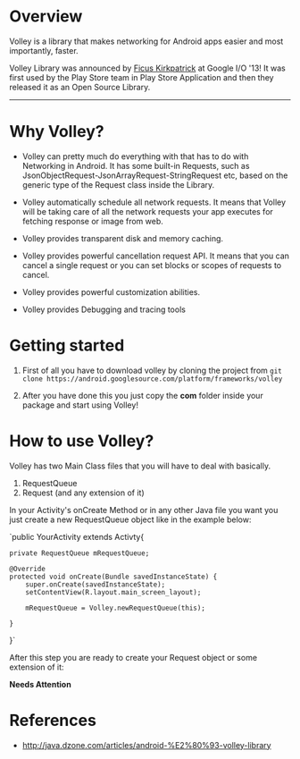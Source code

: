 # Overview

Volley is a library that makes networking for Android apps easier and most importantly, faster.

Volley Library was announced by [Ficus Kirkpatrick](https://plus.google.com/+FicusKirkpatrick) at Google I/O '13!
It was first used by the Play Store team in Play Store Application and then they released it as an Open Source Library.

***

# Why Volley?

* Volley can pretty much do everything with that has to do with Networking in Android.
It has some built-in Requests, such as JsonObjectRequest-JsonArrayRequest-StringRequest etc, based on the generic type of the Request<T> class inside the Library. 

* Volley automatically schedule all network requests. It means that Volley will be taking care of all the network requests your app executes for fetching response or image from web.

* Volley provides transparent disk and memory caching.

* Volley provides powerful cancellation request API. It means that you can cancel a single request or you can set blocks or scopes of requests to cancel.

* Volley provides powerful customization abilities.

* Volley provides Debugging and tracing tools

# Getting started

1. First of all you have to download volley by cloning the project from `git clone https://android.googlesource.com/platform/frameworks/volley`

2. After you have done this you just copy the **com** folder inside your package and start using Volley!

# How to use Volley?

Volley has two Main Class files that you will have to deal with basically.

1. RequestQueue
2. Request (and any extension of it)

In your Activity's onCreate Method or in any other Java file you want you just create a new RequestQueue object like in the example below:

`public YourActivity extends Activty{

	private RequestQueue mRequestQueue;

	@Override
	protected void onCreate(Bundle savedInstanceState) {
		super.onCreate(savedInstanceState);
		setContentView(R.layout.main_screen_layout);
		
		mRequestQueue = Volley.newRequestQueue(this);
		
	}
}`

After this step you are ready to create your Request object or some extension of it: 

**Needs Attention**

# References

* <http://java.dzone.com/articles/android-%E2%80%93-volley-library>